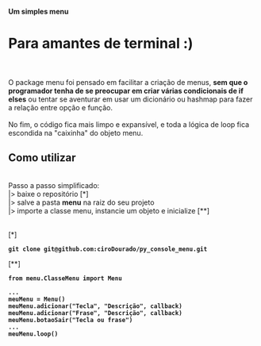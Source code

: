 __Um simples menu__
# Para amantes de terminal :)
<br>
<br>
O package menu foi pensado em facilitar a criação de menus, <strong>sem que o programador tenha de se preocupar em criar várias condicionais de if elses</strong> ou tentar se aventurar em usar um dicionário ou hashmap para fazer a relação entre opção e função.
<br>
<br>
No fim, o código fica mais limpo e expansível, e toda a lógica de loop fica escondida na "caixinha" do objeto menu.

## Como utilizar
<br>
Passo a passo simplificado: 
<br>
|> baixe o repositório [*]
<br>
|> salve a pasta <strong>menu</strong> na raiz do seu projeto
<br>
|> importe a classe menu, instancie um objeto e inicialize [**]
<br>
<br>

[*]
<strong>

```
git clone git@github.com:ciroDourado/py_console_menu.git
```

</strong>
[**]
<strong>

```
from menu.ClasseMenu import Menu

...
meuMenu = Menu()
meuMenu.adicionar("Tecla", "Descrição", callback)
meuMenu.adicionar("Frase", "Descrição", callback)
meuMenu.botaoSair("Tecla ou frase")
...
meuMenu.loop() 
```

</strong>